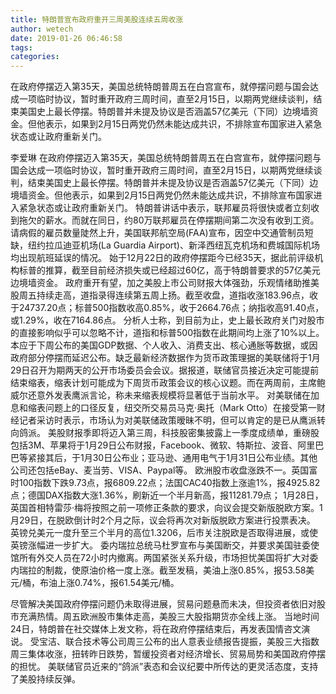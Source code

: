 ```yaml
---
title: 特朗普宣布政府重开三周美股连续五周收涨
author: wetech
date: 2019-01-26 06:46:58
tags: 
categories: 
---
```

在政府停摆迈入第35天，美国总统特朗普周五在白宫宣布，就停摆问题与国会达成一项临时协议，暂时重开政府三周时间，直至2月15日，以期两党继续谈判，结束美国史上最长停摆。特朗普并未提及协议是否涵盖57亿美元（下同）边境墙资金。但他表示，如果到2月15日两党仍然未能达成共识，不排除宣布国家进入紧急状态或让政府重新关门。
<!-- more -->
李爱琳
在政府停摆迈入第35天，美国总统特朗普周五在白宫宣布，就停摆问题与国会达成一项临时协议，暂时重开政府三周时间，直至2月15日，以期两党继续谈判，结束美国史上最长停摆。特朗普并未提及协议是否涵盖57亿美元（下同）边境墙资金。但他表示，如果到2月15日两党仍然未能达成共识，不排除宣布国家进入紧急状态或让政府重新关门。
特朗普讲话中表示，联邦雇员将很快或者立刻收到拖欠的薪水。而就在同日，约80万联邦雇员在停摆期间第二次没有收到工资。请病假的雇员数量陡然上升，美国联邦航空局(FAA)宣布，因空中交通管制员短缺，纽约拉瓜迪亚机场(La Guardia Airport)、新泽西纽瓦克机场和费城国际机场均出现航班延误的情况。
始于12月22日的政府停摆距今已经35天，据此前评级机构标普的推算，截至目前经济损失或已经超过60亿，高于特朗普要求的57亿美元边境墙资金。
政府重开有望，加之美股上市公司财报大体强劲，乐观情绪助推美股周五持续走高，道指录得连续第五周上扬。截至收盘，道指收涨183.96点，收于24737.20点；标普500指数收高0.85%，收于2664.76点；纳指收高91.40点，或1.29%，收在7164.86点。
分析人士称，到目前为止，史上最长政府关门对股市的直接影响似乎可以忽略不计，道指和标普500指数在此期间均上涨了10%以上。
本应于下周公布的美国GDP数据、个人收入、消费支出、核心通胀等数据，或因政府部分停摆而延迟公布。缺乏最新经济数据作为货币政策理据的美联储将于1月29日召开为期两天的公开市场委员会会议。据报道，联储官员接近决定可能提前结束缩表，缩表计划可能成为下周货币政策会议的核心议题。而在两周前，主席鲍威尔还意外发表鹰派言论，称未来缩表规模将显著低于当前水平。
对美联储在加息和缩表问题上的口径反复，纽交所交易员马克·奥托（Mark Otto）在接受第一财经记者采访时表示，市场认为对美联储政策暧昧不明，但可以肯定的是已从鹰派转向鸽派。
美股财报季即将迈入第三周，科技股密集披露上一季度成绩单，重磅股包括3M、苹果将于1月29日公布财报，Facebook、微软、特斯拉、波音、阿里巴巴等紧接其后，于1月30日公布业；亚马逊、通用电气于1月31日公布业绩。其他公司还包括eBay、麦当劳、VISA、Paypal等。
欧洲股市收盘涨跌不一。英国富时100指数下跌9.73点，报6809.22点；法国CAC40指数上涨逾1%，报4925.82点；德国DAX指数大涨1.36%，刷新近一个半月新高，报11281.79点；
1月28日，英国首相特雷莎·梅将按照之前一项修正条款的要求，向议会提交新版脱欧方案。1月29日，在脱欧倒计时2个月之际，议会将再次对新版脱欧方案进行投票表决。
英镑兑美元一度升至三个半月的高位1.3206，后市关注脱欧是否取得进展，或使英镑涨幅进一步扩大。
委内瑞拉总统马杜罗宣布与美国断交，并要求美国驻委使馆所有外交人员在72小时内撤离。两国紧张关系升级，市场担忧美国将扩大对委内瑞拉的制裁，使原油价格一度上涨。截至发稿，美油上涨0.85%，报53.58美元/桶，布油上涨0.74%，报61.54美元/桶。
 
 
尽管解决美国政府停摆问题仍未取得进展，贸易问题悬而未决，但投资者依旧对股市充满热情。周五欧洲股市集体走高，美股三大股指期货亦全线上涨。
当地时间24日，特朗普在社交媒体上发文称，将在政府停摆结束后，再发表国情咨文演说。
受宝洁、联合技术等公司周三公布的出人意表业绩报告提振，美股三大指数周三集体收涨，扭转昨日跌势，暂缓投资者对经济增长、贸易局势和美国政府停摆的担忧。
美联储官员近来的“鸽派”表态和会议纪要中所传达的更灵活态度，支持了美股持续反弹。

